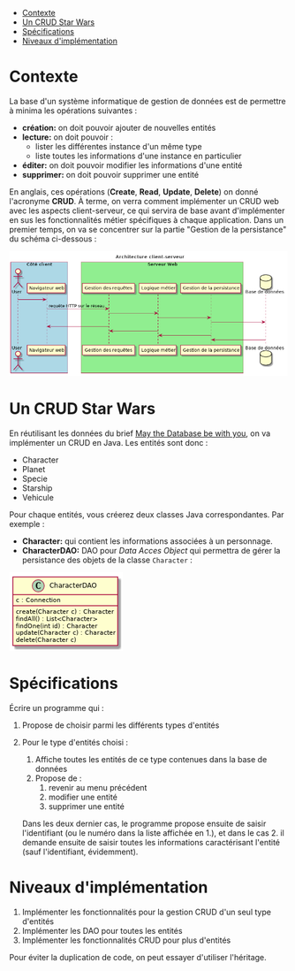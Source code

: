 - [Contexte](#org5838274)
- [Un CRUD Star Wars](#orge620c8f)
- [Spécifications](#orgcce4ff4)
- [Niveaux d'implémentation](#org469c021)



<a id="org5838274"></a>

# Contexte

La base d'un système informatique de gestion de données est de permettre à minima les opérations suivantes :

-   **création:** on doit pouvoir ajouter de nouvelles entités
-   **lecture:** on doit pouvoir :
    -   lister les différentes instance d'un même type
    -   liste toutes les informations d'une instance en particulier
-   **éditer:** on doit pouvoir modifier les informations d'une entité
-   **supprimer:** on doit pouvoir supprimer une entité

En anglais, ces opérations (****Create****, ****Read****, ****Update****, ****Delete****) on donné l'acronyme ****CRUD****. À terme, on verra comment implémenter un CRUD web avec les aspects client-serveur, ce qui servira de base avant d'implémenter en sus les fonctionnalités métier spécifiques à chaque application. Dans un premier temps, on va se concentrer sur la partie "Gestion de la persistance" du schéma ci-dessous :

![img](crud.png)


<a id="orge620c8f"></a>

# Un CRUD Star Wars

En réutilisant les données du brief [May the Database be with you](https://simplonline.co/briefs/detail/xL4XMmevPA2pZH8gT), on va implémenter un CRUD en Java. Les entités sont donc :

-   Character
-   Planet
-   Specie
-   Starship
-   Vehicule

Pour chaque entités, vous créerez deux classes Java correspondantes. Par exemple :

-   **Character:** qui contient les informations associées à un personnage.
-   **CharacterDAO:** DAO pour *Data Acces Object* qui permettra de gérer la persistance des objets de la classe `Character` :

![img](CharacterDAO.png)


<a id="orgcce4ff4"></a>

# Spécifications

Écrire un programme qui :

1.  Propose de choisir parmi les différents types d'entités
2.  Pour le type d'entités choisi :
    
    1.  Affiche toutes les entités de ce type contenues dans la base de données
    2.  Propose de :
        1.  revenir au menu précédent
        2.  modifier une entité
        3.  supprimer une entité
    
    Dans les deux dernier cas, le programme propose ensuite de saisir l'identifiant (ou le numéro dans la liste affichée en 1.), et dans le cas 2. il demande ensuite de saisir toutes les informations caractérisant l'entité (sauf l'identifiant, évidemment).


<a id="org469c021"></a>

# Niveaux d'implémentation

1.  Implémenter les fonctionnalités pour la gestion CRUD d'un seul type d'entités
2.  Implémenter les DAO pour toutes les entités
3.  Implémenter les fonctionnalités CRUD pour plus d'entités

Pour éviter la duplication de code, on peut essayer d'utiliser l'héritage.

